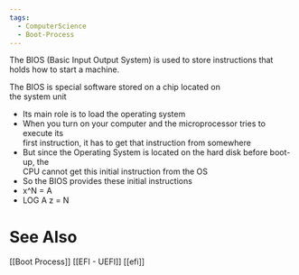 ```yaml
---
tags:
  - ComputerScience
  - Boot-Process
---
```

The BIOS (Basic Input Output System) is used to store instructions that holds how to start a machine.

The BIOS is special software stored on a chip located on  
the system unit  
- Its main role is to load the operating system  
- When you turn on your computer and the microprocessor tries to execute its  
first instruction, it has to get that instruction from somewhere  
- But since the Operating System is located on the hard disk before boot-up, the  
CPU cannot get this initial instruction from the OS  
- So the BIOS provides these initial instructions
- x^N = A
- LOG A z = N

# See Also
[[Boot Process]]
[[EFI - UEFI]]
[[efi]]